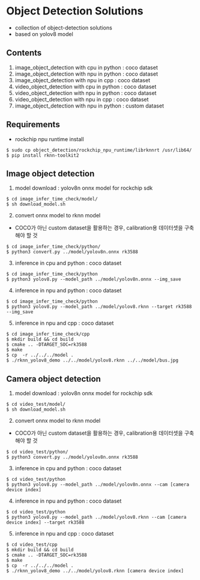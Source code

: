 # Object Detection Solutions
- collection of object-detection solutions
- based on yolov8 model

## Contents
1. image_object_detection with cpu in python : coco dataset
2. image_object_detection with npu in python : coco dataset
3. image_object_detection with npu  in cpp : coco dataset
4. video_object_detection with cpu in python : coco dataset
5. video_object_detection with npu in python : coco dataset
6. video_object_detection with npu in cpp : coco dataset
7. image_object_detection with npu in python : custom dataset

## Requirements
- rockchip npu runtime install
```
$ sudo cp object_detection/rockchip_npu_runtime/librknnrt /usr/lib64/
$ pip install rknn-toolkit2
```

## Image object detection
1. model download : yolov8n onnx model for rockchip sdk
```
$ cd image_infer_time_check/model/
$ sh download_model.sh
```

2. convert onnx model to rknn model
- COCO가 아닌 custom dataset을 활용하는 경우, calibration용 데이터셋을 구축해야 할 것
```
$ cd image_infer_time_check/python/
$ python3 convert.py ../model/yolov8n.onnx rk3588
```

3. inference in cpu and python : coco dataset
```
$ cd image_infer_time_check/python
$ python3 yolov8.py --model_path ../model/yolov8n.onnx --img_save
```

4. inference in npu and python : coco dataset
```
$ cd image_infer_time_check/python
$ python3 yolov8.py --model_path ../model/yolov8.rknn --target rk3588 --img_save
```

5. inference in npu and cpp : coco dataset
```
$ cd image_infer_time_check/cpp
$ mkdir build && cd build
$ cmake .. -DTARGET_SOC=rk3588
$ make
$ cp  -r ../../../model .
$ ./rknn_yolov8_demo ../../model/yolov8.rknn ../../model/bus.jpg
```

## Camera object detection
1. model download : yolov8n onnx model for rockchip sdk
```
$ cd video_test/model/
$ sh download_model.sh
```

2. convert onnx model to rknn model
- COCO가 아닌 custom dataset을 활용하는 경우, calibration용 데이터셋을 구축해야 할 것
```
$ cd video_test/python/
$ python3 convert.py ../model/yolov8n.onnx rk3588
```

3. inference in cpu and python : coco dataset
```
$ cd video_test/python
$ python3 yolov8.py --model_path ../model/yolov8n.onnx --cam [camera device index]
```

4. inference in npu and python : coco dataset
```
$ cd video_test/python
$ python3 yolov8.py --model_path ../model/yolov8.rknn --cam [camera device index] --target rk3588
```

5. inference in npu and cpp : coco dataset
```
$ cd video_test/cpp
$ mkdir build && cd build
$ cmake .. -DTARGET_SOC=rk3588
$ make
$ cp  -r ../../../model .
$ ./rknn_yolov8_demo ../../model/yolov8.rknn [camera device index]
```

